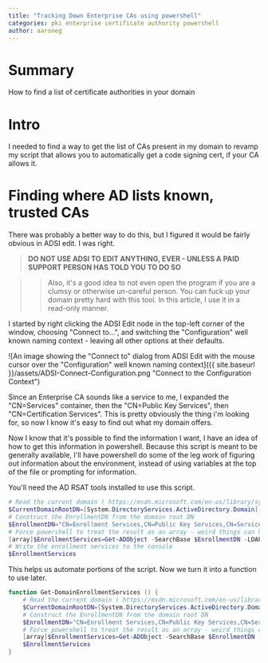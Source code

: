 ```yaml
---
title: "Tracking Down Enterprise CAs using powershell"
categories: pki enterprise certificate authority powershell
author: aaroneg
---
```

# Summary
How to find a list of certificate authorities in your domain

# Intro
I needed to find a way to get the list of CAs present in my domain to revamp my script that allows you to automatically get a code signing cert, if your CA allows it.

# Finding where AD lists known, trusted CAs
There was probably a better way to do this, but I figured it would be fairly obvious in ADSI edit. I was right. 

> **DO NOT USE ADSI TO EDIT ANYTHING, EVER - UNLESS A PAID SUPPORT PERSON HAS TOLD YOU TO DO SO**

>> Also, it's a good idea to not even open the program if you are a clumsy or otherwise un-careful person. You can fuck up your domain pretty hard with this tool. In this article, I use it in a read-only manner.

I started by right clicking the ADSI Edit node in the top-left corner of the window, choosing "Connect to...", and switching the "Configuration" well known naming context - leaving all other options at their defaults.

![An image showing the "Connect to" dialog from ADSI Edit with the mouse cursor over the "Configuration" well known naming context]({{ site.baseurl }}/assets/ADSI-Connect-Configuration.png "Connect to the Configuration Context")

Since an Enterprise CA sounds like a service to me, I expanded the "CN=Services" container, then the "CN=Public Key Services", then "CN=Certification Services". This is pretty obviously the thing i'm looking for, so now I know it's easy to find out what my domain offers. 

Now I know that it's possible to find the information I want, I have an idea of how to get this information in powershell. Because this script is meant to be generally available, I'll have powershell do some of the leg work of figuring out information about the environment, instead of using variables at the top of the file or prompting for information.

<aside class="notice">
You'll need the AD RSAT tools installed to use this script. 
</aside>

```powershell
# Read the current domain ( https://msdn.microsoft.com/en-us/library/system.directoryservices.activedirectory.domain(v=vs.110).aspx )
$CurrentDomainRootDN=[System.DirectoryServices.ActiveDirectory.Domain]::GetCurrentDomain().GetDirectoryEntry().distinguishedName
# Construct the EnrollmentDN from the domain root DN
$EnrollmentDN="CN=Enrollment Services,CN=Public Key Services,CN=Services,CN=Configuration,$CurrentDomainRootDN"
# Force powershell to treat the result as an array - weird things can happen during processing later if there is one result when you expected several.
[array]$EnrollmentServices=Get-ADObject -SearchBase $EnrollmentDN -LDAPFilter "(objectClass=pKIEnrollmentService)" -Properties dNSHostName
# Write the enrollment services to the console
$EnrollmentServices
```

This helps us automate portions of the script. Now we turn it into a function to use later. 

```powershell
function Get-DomainEnrollmentServices () {
    # Read the current domain ( https://msdn.microsoft.com/en-us/library/system.directoryservices.activedirectory.domain(v=vs.110).aspx )
    $CurrentDomainRootDN=[System.DirectoryServices.ActiveDirectory.Domain]::GetCurrentDomain().GetDirectoryEntry().distinguishedName
    # Construct the EnrollmentDN from the domain root DN
    $EnrollmentDN="CN=Enrollment Services,CN=Public Key Services,CN=Services,CN=Configuration,$CurrentDomainRootDN"
    # Force powershell to treat the result as an array - weird things can happen during processing later if there is one result when you expected several.
    [array]$EnrollmentServices=Get-ADObject -SearchBase $EnrollmentDN -LDAPFilter "(objectClass=pKIEnrollmentService)" -Properties dNSHostName
    $EnrollmentServices
}
``` 
